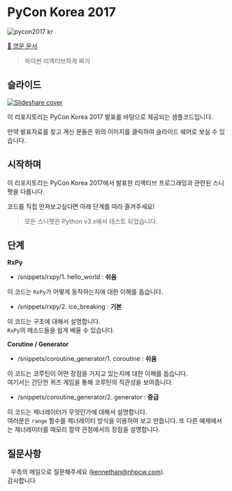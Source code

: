 # PyCon Korea 2017

![pycon2017 kr](http://www.pigno.se/static/assets/images/pycon2017.png)

[:page_facing_up: 영문 문서](README.md)

> 파이썬 리액티브하게 짜기

## 슬라이드

[![Slideshare cover](http://www.pigno.se/static/assets/images/pycon2017-slideshare.png)](https://www.slideshare.net/KennethCeyer/pycon-korea-2017)

이 리포지토리는 PyCon Korea 2017 발표를 바탕으로 제공되는 샘플코드입니다.

만약 발표자료를 찾고 계신 분들은 위의 이미지를 클릭하여 슬라이드 쉐어로 보실 수 있습니다.

## 시작하며

이 리포지토리는 PyCon Korea 2017에서 발표한 리액티브 프로그래밍과 관련된 스니펫을 다룹니다.

코드를 직접 만져보고싶다면 아래 단계를 따라 즐겨주세요!

> 모든 스니펫은 Python v3.x에서 테스트 되었습니다.

## 단계

**RxPy**

- /snippets/rxpy/1. hello_world : **쉬움**

이 코드는 `RxPy`가 어떻게 동작하는지에 대한 이해를 돕습니다.

- /snippets/rxpy/2. ice_breaking : **기본**

이 코드는 구조에 대해서 설명합니다.<br />
`RxPy`의 메소드들을 쉽게 배울 수 있습니다.


**Corutine / Generator**

- /snippets/coroutine_generator/1. coroutine : **쉬움**

이 코드는 코루틴이 어떤 장점을 가지고 있는지에 대한 이해를 돕습니다.<br />
여기서는 간단한 퀴즈 게임을 통해 코루틴의 직관성을 보여줍니다.
  
- /snippets/coroutine_generator/2. generator : **중급**

이 코드는 제너레이터가 무엇인가에 대해서 설명합니다.<br />
여러분은 `range` 함수를 제너레이터 방식을 이용하여 보고 만듭니다.
또 다른 예제에서는 제너레이터를 메모리 절약 관점에서의 장점을 설명합니다.
  
## 질문사항
  
우측의 메일으로 질문해주세요 ([kennethan@nhpcw.com](kennethan@nhpcw.com)).<br />
감사합니다
